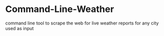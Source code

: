 # Command-Line-Weather

command line tool to scrape the web for live weather reports for any city used as input 

